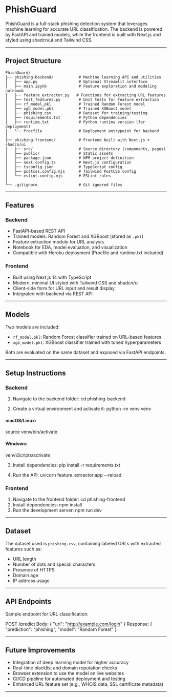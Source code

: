 # PhishGuard

PhishGuard is a full-stack phishing detection system that leverages machine learning for accurate URL classification. The backend is powered by FastAPI and trained models, while the frontend is built with Next.js and styled using shadcn/ui and Tailwind CSS.

---

## Project Structure

```text
PhishGuard/
├── phishing-backend/           # Machine learning API and utilities
│   ├── app.py                  # Optional Streamlit interface
│   ├── main.ipynb              # Feature exploration and modeling notebook
│   ├── feature_extractor.py   # Functions for extracting URL features
│   ├── test_features.py        # Unit tests for feature extraction
│   ├── rf_model.pkl            # Trained Random Forest model
│   ├── xgb_model.pkl           # Trained XGBoost model
│   ├── phishing.csv            # Dataset for training/testing
│   ├── requirements.txt        # Python dependencies
│   ├── runtime.txt             # Python runtime version (for deployment)
│   └── Procfile                # Deployment entrypoint for backend
│
├── phishing-frontend/          # Frontend built with Next.js + shadcn/ui
│   ├── src/                    # Source directory (components, pages)
│   ├── public/                 # Static assets
│   ├── package.json            # NPM project definition
│   ├── next.config.ts          # Next.js configuration
│   ├── tsconfig.json           # TypeScript config
│   ├── postcss.config.mjs      # Tailwind PostCSS config
│   └── eslint.config.mjs       # ESLint rules
│
└── .gitignore                  # Git ignored files
```
---

## Features

### Backend
- FastAPI-based REST API
- Trained models: Random Forest and XGBoost (stored as `.pkl`)
- Feature extraction module for URL analysis
- Notebook for EDA, model evaluation, and visualization
- Compatible with Heroku deployment (Procfile and runtime.txt included)

### Frontend
- Built using Next.js 14 with TypeScript
- Modern, minimal UI styled with Tailwind CSS and shadcn/ui
- Client-side form for URL input and result display
- Integrated with backend via REST API

---

## Models

Two models are included:

- `rf_model.pkl`: Random Forest classifier trained on URL-based features
- `xgb_model.pkl`: XGBoost classifier trained with tuned hyperparameters

Both are evaluated on the same dataset and exposed via FastAPI endpoints.

---

## Setup Instructions

### Backend

1. Navigate to the backend folder:
cd phishing-backend

2. Create a virtual environment and activate it:
python -m venv venv
#### macOS/Linux:
source venv/bin/activate
#### Windows:
venv\Scripts\activate

3. Install dependencies:
pip install -r requirements.txt

5. Run the API:
uvicorn feature_extractor:app --reload

### Frontend

1. Navigate to the frontend folder:
cd phishing-frontend
2. Install dependencies:
npm install
3. Run the development server:
npm run dev

---

## Dataset

The dataset used is `phishing.csv`, containing labeled URLs with extracted features such as:

- URL length
- Number of dots and special characters
- Presence of HTTPS
- Domain age
- IP address usage

---

## API Endpoints

Sample endpoint for URL classification:

POST /predict
Body: {
"url": "http://example.com/login"
}
Response: {
"prediction": "phishing",
"model": "Random Forest"
}

---

## Future Improvements

- Integration of deep learning model for higher accuracy
- Real-time blacklist and domain reputation checks
- Browser extension to use the model on live websites
- CI/CD pipeline for automated deployment and testing
- Enhanced URL feature set (e.g., WHOIS data, SSL certificate metadata)

---

